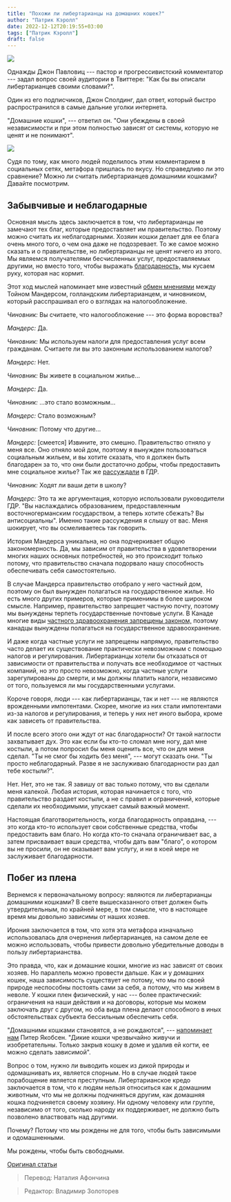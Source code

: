 ```yaml
---
title: "Похожи ли либертарианцы на домашних кошек?"
author: "Патрик Кэролл"
date: 2022-12-12T20:19:55+03:00
tags: ["Патрик Кэролл"]
draft: false
---
```

![](https://fee.org/media/42345/house-cats_libertarians.jpg?center=0.4675,0.30666666666666664&mode=crop&width=900&format=webp&rnd=133132555640000000)

Однажды Джон Павловиц  --- пастор и прогрессивистский комментатор  --- задал вопрос своей аудитории в Твиттере: "Как бы вы описали либертарианцев своими словами?".

Один из его подписчиков, Джон Сполдинг, дал ответ, который быстро распространился в самые дальние уголки интернета.

"Домашние кошки",  --- ответил он. "Они убеждены в своей независимости и при этом полностью зависят от системы, которую не ценят и не понимают".

**![](https://lh3.googleusercontent.com/w7XyHtP2jKro0l1RS8W_uq3VzJzBys2-sHbunhWG31V30TbfkKgBhISTvEtjS5DNnLYKalpcUPUc8gBfrhBWzLY5CIF7j-leI65QU6jO4bLWy8TmT80Q7nq5bvuuswCEs8cJ67lk93CNWRAp81jspwROlPmbYADoENK4Br4ClVx1Miv4-v_AGULk3hG_9g)**

Судя по тому, как много людей поделилось этим комментарием в социальных сетях, метафора пришлась по вкусу. Но справедливо ли это сравнение? Можно ли считать либертарианцев домашними кошками? Давайте посмотрим.

## Забывчивые и неблагодарные

Основная мысль здесь заключается в том, что либертарианцы не замечают тех благ, которые предоставляет им правительство. Поэтому можно считать их неблагодарными. Хозяин кошки делает для ее блага очень много того, о чем она даже не подозревает. То же самое можно сказать и о правительстве, но либертарианцы не ценят ничего из этого. Мы являемся получателями бесчисленных услуг, предоставляемых другими, но вместо того, чтобы выражать [благодарность,](https://fee.org/success-center/virtues/gratitude/politics-is-destroying-civil-society-but-gratitude-can-save-us/) мы кусаем руку, которая нас кормит.

Этот ход мыслей напоминает мне известный [обмен мнениями](https://www.youtube.com/watch?v=mGLZNMQTfEc) между Тойном Мандерсом, голландским либертарианцем, и чиновником, который расспрашивал его о взглядах на налогообложение.

*Чиновник:* Вы считаете, что налогообложение  --- это форма воровства?

*Мандерс:* Да.

*Чиновник:* Мы используем налоги для предоставления услуг всем гражданам. Считаете ли вы это законным использованием налогов?

*Мандерс:* Нет.

*Чиновник:* Вы живете в социальном жилье...

*Мандерс:* Да.

*Чиновник:* ...это стало возможным...

*Мандерс:* Стало возможным?

*Чиновник:* Потому что другие...

*Мандерс:* [смеется] Извините, это смешно. Правительство отняло у меня все. Оно отняло мой дом, поэтому я вынужден пользоваться социальным жильем, и вы хотите сказать, что я должен быть благодарен за то, что они были достаточно добры, чтобы предоставить мне социальное жилье? Так же [рассуждали](%28https://en.wikipedia.org/wiki/National_Democratic_Party_of_Germany_%28DDR%29%29) в ГДР.

*Чиновник:* Ходят ли ваши дети в школу?

*Мандерс:* Это та же аргументация, которую использовали руководители ГДР. "Вы наслаждались образованием, предоставленным восточногерманским государством, а теперь хотите сбежать? Вы антисоциальны". Именно такие рассуждения я слышу от вас. Меня шокирует, что вы осмеливаетесь так говорить.

История Мандерса уникальна, но она подчеркивает общую закономерность. Да, мы зависим от правительства в удовлетворении многих наших основных потребностей, но это происходит только потому, что правительство сначала подорвало нашу способность обеспечивать себя самостоятельно.

В случае Мандерса правительство отобрало у него частный дом, поэтому он был вынужден полагаться на государственное жилье. Но есть много других примеров, которые применимы в более широком смысле. Например, правительство запрещает частную почту, поэтому мы вынуждены терпеть государственные почтовые услуги. В Канаде многие виды [частного здравоохранения запрещены законом,](https://pubmed.ncbi.nlm.nih.gov/11276552/) поэтому канадцы вынуждены полагаться на государственное здравоохранение.

И даже когда частные услуги не запрещены напрямую, правительство часто делает их существование практически невозможным с помощью налогов и регулирования. Либертарианцы хотели бы отказаться от зависимости от правительства и получать все необходимое от частных компаний, но это просто невозможно, когда частные услуги зарегулированы до смерти, и мы должны платить налоги, независимо от того, пользуемся ли мы государственными услугами.

Короче говоря, люди  --- как либертарианцы, так и нет  --- не являются врожденными импотентами. Скорее, многие из них стали импотентами из-за налогов и регулирования, и теперь у них нет иного выбора, кроме как зависеть от правительства.

И после всего этого они ждут от нас благодарности? От такой наглости захватывает дух. Это как если бы кто-то сломал мне ногу, дал мне костыли, а потом попросил бы меня оценить все, что он для меня сделал. "Ты не смог бы ходить без меня",  --- могут сказать они. "Ты просто неблагодарный. Разве я не заслуживаю благодарности раз дал тебе костыли?".

Нет. Нет, это не так. Я завишу от вас только потому, что вы сделали меня калекой. Любая история, которая начинается с того, что правительство раздает костыли, а не с правил и ограничений, которые сделали их необходимыми, упускает самый важный момент.

Настоящая благотворительность, когда благодарность оправдана,  --- это когда кто-то использует свои собственные средства, чтобы предоставить вам благо. Но когда кто-то сначала ограничивает вас, а затем присваивает ваши средства, чтобы дать вам "благо", о котором вы не просили, он не оказывает вам услугу, и ни в коей мере не заслуживает благодарности.

## Побег из плена

Вернемся к первоначальному вопросу: являются ли либертарианцы домашними кошками? В свете вышесказанного ответ должен быть утвердительным, по крайней мере, в том смысле, что в настоящее время мы довольно зависимы от наших хозяев.

Ирония заключается в том, что хотя эта метафора изначально использовалась для очернения либертарианцев, на самом деле ее можно использовать, чтобы привести довольно убедительные доводы в пользу либертарианства.

Это правда, что, как и домашние кошки, многие из нас зависят от своих хозяев. Но параллель можно провести дальше. Как и у домашних кошек, наша зависимость существует не потому, что мы по своей природе неспособны постоять сами за себя, а потому, что мы живем в неволе. У кошки плен физический, у нас  --- более практический: ограничения на наши действия и на договоры, которые мы можем заключать друг с другом, но оба вида плена делают способного в иных обстоятельствах субъекта бессильным обеспечить себя.

"Домашними кошками становятся, а не рождаются",  --- [напоминает нам](https://twitter.com/PeterPashute/status/1587577290774528004) Питер Якобсен. "Дикие кошки чрезвычайно живучи и изобретательны. Только закрыв кошку в доме и удалив ей когти, ее можно сделать зависимой".

Вопрос о том, нужно ли выводить кошек из дикой природы и одомашнивать их, является спорным. Но в случае людей такое порабощение является преступным. Либертарианское кредо заключается в том, что к людям нельзя относиться как к домашним животным, что мы не должны подчиняться другим, как домашняя кошка подчиняется своему хозяину. Ни одному человеку или группе, независимо от того, сколько народу их поддерживает, не должно быть позволено властвовать над другими.

Почему? Потому что мы рождены не для того, чтобы быть зависимыми и одомашненными.

Мы рождены, чтобы быть свободными.

[Оригинал статьи](https://fee.org/articles/are-libertarians-house-cats/)

> Перевод: Наталия Афончина

> Редактор: Владимир Золоторев


